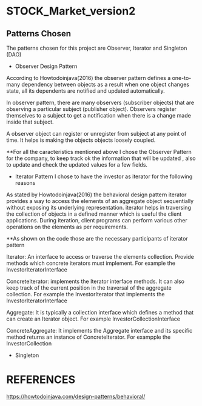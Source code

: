 # STOCK_Market_version2
## Patterns Chosen

The patterns chosen for this project are Observer, Iterator and Singleton (DAO)

* Observer Design Pattern

According to Howtodoinjava(2016) the observer pattern defines a one-to-many dependency between objects as a result when one object changes state, all its dependents are notified and updated automatically. 

In observer pattern, there are many observers (subscriber objects) that are observing a particular subject (publisher object). Observers register themselves to a subject to get a notification when there is a change made inside that subject.

A observer object can register or unregister from subject at any point of time. It helps is making the objects objects loosely coupled.

**For all the caracteristics mentioned above I chose the Observer Pattern for the company, to keep track ok the information that will be updated , also to update and check the updated values for a few fields.



* Iterator Pattern
I chose to have the investor as iterator for the following reasons

As stated by Howtodoinjava(2016) the behavioral design pattern iterator provides a way to access the elements of an aggregate object sequentially without exposing its underlying representation.  iterator helps in traversing the collection of objects in a defined manner which is useful the client applications. During iteration, client programs can perform various other operations on the elements as per requirements.

**As shown on the code those are the necessary participants of iterator pattern 

Iterator: An interface to access or traverse the elements collection. Provide methods which concrete iterators must implement.
For example the InvestorIteratorInterface

ConcreteIterator: implements the Iterator interface methods. It can also keep track of the current position in the traversal of the aggregate collection.
For example the InvestorIterator that implements the InvestorIteratorInterface

Aggregate: It is typically a collection interface which defines a method that can create an Iterator object.
For example InvestorCollectionInterface

ConcreteAggregate: It implements the Aggregate interface and its specific method returns an instance of ConcreteIterator.
For exampple the InvestorCollection


* Singleton 





# REFERENCES 
https://howtodoinjava.com/design-patterns/behavioral/

